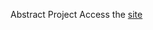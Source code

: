 Abstract Project
Access the [site](https://meenakshy-s.github.io/frontend-practice-abstract-project/)